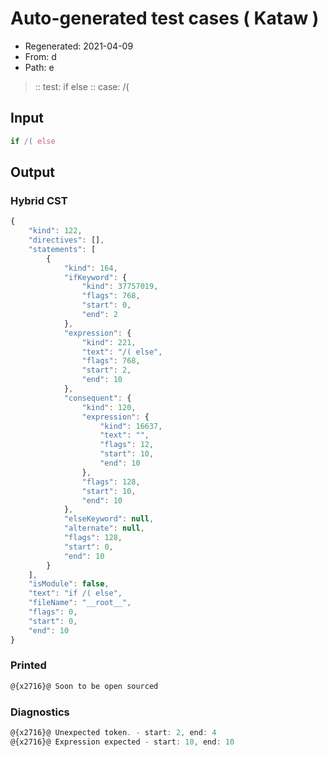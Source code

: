 # Auto-generated test cases ( Kataw )
- Regenerated: 2021-04-09
- From: d
- Path: e
> :: test: if else
> :: case: /(
## Input

`````js
if /( else
`````

## Output

### Hybrid CST

```javascript
{
    "kind": 122,
    "directives": [],
    "statements": [
        {
            "kind": 164,
            "ifKeyword": {
                "kind": 37757019,
                "flags": 768,
                "start": 0,
                "end": 2
            },
            "expression": {
                "kind": 221,
                "text": "/( else",
                "flags": 768,
                "start": 2,
                "end": 10
            },
            "consequent": {
                "kind": 120,
                "expression": {
                    "kind": 16637,
                    "text": "",
                    "flags": 12,
                    "start": 10,
                    "end": 10
                },
                "flags": 128,
                "start": 10,
                "end": 10
            },
            "elseKeyword": null,
            "alternate": null,
            "flags": 128,
            "start": 0,
            "end": 10
        }
    ],
    "isModule": false,
    "text": "if /( else",
    "fileName": "__root__",
    "flags": 0,
    "start": 0,
    "end": 10
}
```

### Printed

```javascript
@{x2716}@ Soon to be open sourced
```

### Diagnostics

```javascript
@{x2716}@ Unexpected token. - start: 2, end: 4
@{x2716}@ Expression expected - start: 10, end: 10

```

